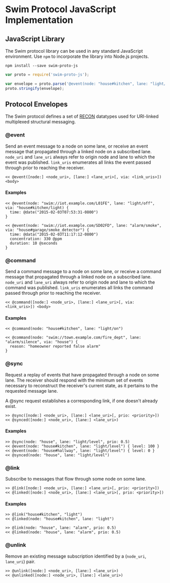 # Swim Protocol JavaScript Implementation

## JavaScript Library

The Swim protocol library can be used in any standard JavaScript environment.
Use `npm` to incorporate the library into Node.js projects.

```
npm install --save swim-proto-js
```

```js
var proto = require('swim-proto-js');

var envelope = proto.parse('@event(node: "house#kitchen", lane: "light/on")');
proto.stringify(envelope);
```

## Protocol Envelopes

The Swim protocol defines a set of [RECON](https://github.com/web-aware/recon-js)
datatypes used for URI-linked multiplexed structural messaging.

### @event

Send an event message to a node on some lane, or receive an event
message that propagated through a linked node on a subscribed lane.
`node_uri` and `lane_uri` always refer to origin node and lane to which
the event was published.  `link_uris` enumerates all links the
event passed through prior to reaching the receiver.

```
<< @event([node:] <node_uri>, [lane:] <lane_uri>[, via: <link_uris>]) <body>
```

#### Examples

```
<< @event(node: "swim://iot.example.com/L01FE", lane: "light/off", via: "house#kitchen/light) {
  time: @date("2015-02-03T07:53:31-0800")
}

<< @event(node: "swim://iot.example.com/SD02FD", lane: "alarm/smoke", via: "house#garage/smoke_detector") {
  time: @data("2015-02-03T11:17:12-0800")
  concentration: 330 @ppm
  duration: 10 @seconds
}
```

### @command

Send a command message to a node on some lane, or receive a command
message that propagated through a linked node on a subscribed lane.
`node_uri` and `lane_uri` always refer to origin node and lane to which
the command was published.  `link_uris` enumerates all links the
command passed through prior to reaching the receiver.

```
<< @command([node:] <node_uri>, [lane:] <lane_uri>[, via: <link_uris>]) <body>
```

#### Examples

```
<< @command(node: "house#kitchen", lane: "light/on")

<< @command(node: "swim://town.example.com/fire_dept", lane: "alarm/silence", via: "house") {
  reason: "homeowner reported false alarm"
}
```

### @sync

Request a replay of events that have propagated through a node on some lane.
The receiver should respond with the minimum set of events necessary to
reconstruct the receiver's current state, as it pertains to the requested
message lane.

A @sync request establishes a corresponding link, if one doesn't already exist.

```
>> @sync([node:] <node_uri>, [lane:] <lane_uri>[, prio: <priority>])
<< @synced([node:] <node_uri>, [lane:] <lane_uri>)
```

#### Examples

```
>> @sync(node: "house", lane: "light/level", prio: 0.5)
<< @event(node: "house#kitchen", lane: "light/level") { level: 100 }
<< @event(node: "house#hallway", lane: "light/level") { level: 0 }
<< @synced(node: "house", lane: "light/level")
```

### @link

Subscribe to messages that flow through some node on some lane.

```
>> @link([node:] <node_uri>, [lane:] <lane_uri>[, prio: <priority>])
<< @linked([node:] <node_uri>, [lane:] <lane_uri>[, prio: <priority>])
```

#### Examples

```
>> @link("house#kitchen", "light")
<< @linked(node: "house#kitchen", lane: "light")

>> @link(node: "house", lane: "alarm", prio: 0.5)
<< @linked(node: "house", lane: "alarm", prio: 0.5)
```

### @unlink

Remove an existing message subscription identified by a
(`node_uri`, `lane_uri`) pair.

```
>> @unlink([node:] <node_uri>, [lane:] <lane_uri>)
<< @unlinked([node:] <node_uri>, [lane:] <lane_uri>)
```
